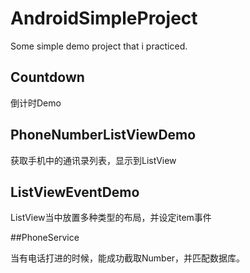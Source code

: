 # AndroidSimpleProject
Some simple demo project that i practiced.

## Countdown

倒计时Demo

## PhoneNumberListViewDemo

获取手机中的通讯录列表，显示到ListView

## ListViewEventDemo

ListView当中放置多种类型的布局，并设定item事件

##PhoneService

当有电话打进的时候，能成功截取Number，并匹配数据库。
